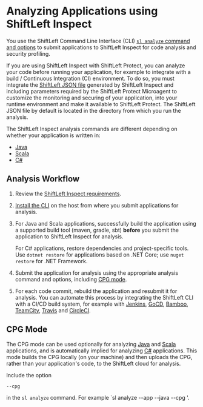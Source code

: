 # Analyzing Applications using ShiftLeft Inspect

You use the ShiftLeft Command Line Interface (CLI) [`sl analyze` command and options](../../using-cli/cli-reference.md) to submit applications to ShiftLeft Inspect for code analysis and security profiling.

If you are using ShiftLeft Inspect with ShiftLeft Protect, you can analyze your code before running your application, for example to integrate with a build / Continuous Integration (CI) environment. To do so, you must integrate the [ShiftLeft JSON file](../protect/json-file.md) generated by ShiftLeft Inspect and including parameters required by the ShiftLeft Protect Microagent to customize the monitoring and securing of your application, into your runtime environment and make it available to ShiftLeft Protect. The ShiftLeft JSON file by default is located in the directory from which you run the analysis.

The ShiftLeft Inspect analysis commands are different depending on whether your application is written in:

* [Java](../../languages/java.md)
* [Scala](../../languages/scala.md)
* [C#](../../languages/c-sharp.md)

## Analysis Workflow

1. Review the [ShiftLeft Inspect requirements](../../introduction/requirements.md#requirements-for-shiftleft-inspect).
2. [Install the CLI](../../using-cli/install-cli.md) on the host from where you submit applications for analysis.
3. For Java and Scala applications, successfully build the application using a supported build tool (maven, gradle, sbt) **before** you submit the application to ShiftLeft Inspect for analysis. 

   For C# applications, restore dependencies and project-specific tools. Use `dotnet restore` for applications based on .NET Core; use `nuget restore` for .NET Framework. 
4. Submit the application for analysis using the appropriate analysis command and options, including [CPG mode](#cpg-mode).
5. For each code commit, rebuild the application and resubmit it for analysis. You can automate this process by integrating the ShiftLeft CLI with a CI/CD build system, for example with [Jenkins](../integrating-with-shiftleft/integrating-jenkins-builds/integrating-jenkins-builds.md), [GoCD](../integrating-with-shiftleft/integrating-gocd-builds.md), [Bamboo](../integrating-with-shiftleft/integrating-bamboo-builds.md), [TeamCity](../integrating-with-shiftleft/integrating-teamcity-builds.md), [Travis](../integrating-with-shiftleft/integrating-travis-builds.md) and [CircleCI](../integrating-with-shiftleft/integrating-circleci.md).

## CPG Mode

The CPG mode can be used optionally for analyzing [Java](../../languages/java.md) and [Scala](../../languages/scala.md) applications, and is automatically implied for analyzing [C#](../../languages/c-sharp.md) applications. This mode builds the CPG locally (on your machine) and then uploads the CPG, rather than your application's code, to the ShiftLeft cloud for analysis.

Include the option 

```
--cpg
```

in the `sl analyze` command. For example `sl analyze --app <name> --java --cpg <path>'.
